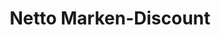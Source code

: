 ---
title: "Netto Marken-Discount"
url: /muenchen/netto-marken-discount-schneeheideanger/
shop: Supermarkt
---